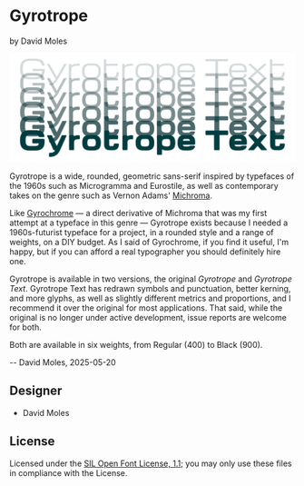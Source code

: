 # Gyrotrope

by David Moles

![Sample of Gyrotrope Text](documentation/gyrotrope-text.png)

Gyrotrope is a wide, rounded, geometric sans-serif inspired by typefaces
of the 1960s such as Microgramma and Eurostile, as well as contemporary
takes on the genre such as Vernon Adams'
[Michroma](https://github.com/vernnobile/Michroma-font).

Like [Gyrochrome](https://github.com/dmoles/gyrochrome-font) — a
direct derivative of Michroma that was my first attempt at a typeface in
this genre — Gyrotrope exists because I needed a 1960s-futurist typeface
for a project, in a rounded style and a range of weights, on a DIY budget.
As I said of Gyrochrome, if you find it useful, I'm happy, but if you can
afford a real typographer you should definitely hire one.

Gyrotrope is available in two versions, the original _Gyrotrope_ and
_Gyrotrope Text_. Gyrotrope Text has redrawn symbols and punctuation,
better kerning, and more glyphs, as well as slightly different metrics and
proportions, and I recommend it over the original for most applications.
That said, while the original is no longer under active development, issue
reports are welcome for both.

Both are available in six weights, from Regular (400) to Black (900).

-- David Moles, 2025-05-20

## Designer

- David Moles

## License

Licensed under the [SIL Open Font License, 1.1](http://scripts.sil.org/OFL);
you may only use these files in compliance with the License.
